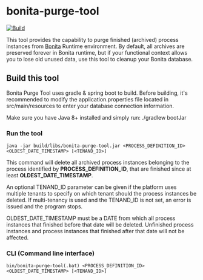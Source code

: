 # bonita-purge-tool

[![Build](https://github.com/bonitasoft/bonita-purge-tool/workflows/Build%20&%20test%20Bonita%20Purge%20Tool/badge.svg)](https://github.com/bonitasoft/bonita-purge-tool/actions)

This tool provides the capability to purge finished (archived) process instances from [Bonita](https://documentation.bonitasoft.com) Runtime environment.
By default, all archives are preserved forever in Bonita runtime, but if your functional context allows you to lose old unused data, use this tool to cleanup your Bonita database.

## Build this tool
Bonita Purge Tool uses gradle & spring boot to build. Before building, it's recommended to modify the application.properties file located in src/main/resources to enter your database connection information.

Make sure you have Java 8+ installed and simply run:
    ./gradlew bootJar
    
### Run the tool

    java -jar build/libs/bonita-purge-tool.jar <PROCESS_DEFINITION_ID> <OLDEST_DATE_TIMESTAMP> [<TENAND_ID>]
    
This command will delete all archived process instances belonging to the process identified by **PROCESS_DEFINITION_ID**, that are finished since at least **OLDEST_DATE_TIMESTAMP**.

An optional TENAND_ID parameter can be given if the platform uses multiple tenants to specify on which tenant should the process instances be deleted. If multi-tenancy is used and the TENAND_ID is not set, an error is issued and the program stops.

OLDEST_DATE_TIMESTAMP must be a DATE from which all process instances that finished before that date will be deleted. Unfinished process instances and process instances that finished after that date will not be affected.
    
### CLI (Command line interface)

    bin/bonita-purge-tool(.bat) <PROCESS_DEFINITION_ID> <OLDEST_DATE_TIMESTAMP> [<TENAND_ID>]
